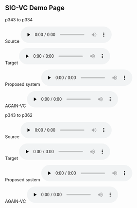 ## SIG-VC Demo Page

p343 to p334

Source
<audio id="audio" controls="" preload="none">
      <source id="wav" src="p343_004.wav">
</audio>

Target
<audio id="audio" controls="" preload="none">
      <source id="wav" src="p334_007.wav">
</audio>

Proposed system
<audio id="audio" controls="" preload="none">
      <source id="wav" src="p343_004--p334_007.wav">
</audio>

AGAIN-VC
<audio id="audio" controls="" preload="none">
      <source id="wav" src="p343_004_to_p334_007.wav">
</audio>

p343 to p362

Source
<audio id="audio" controls="" preload="none">
      <source id="wav" src="p343_004.wav">
</audio>

Target
<audio id="audio" controls="" preload="none">
      <source id="wav" src="p362_010.wav">
</audio>

Proposed system
<audio id="audio" controls="" preload="none">
      <source id="wav" src="p343_004--p362_010.wav">
</audio>

AGAIN-VC
<audio id="audio" controls="" preload="none">
      <source id="wav" src="p343_004_to_p362_010.wav">
</audio>


